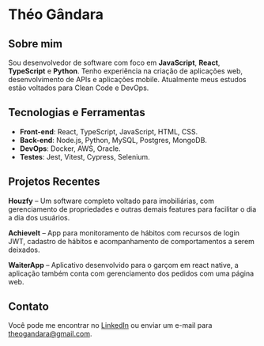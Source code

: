 # Théo Gândara

## Sobre mim
Sou desenvolvedor de software com foco em **JavaScript**, **React**, **TypeScript** e **Python**. Tenho experiência na criação de aplicações web, desenvolvimento de APIs e aplicações mobile. Atualmente meus estudos estão voltados para Clean Code e DevOps.

## Tecnologias e Ferramentas
- **Front-end**: React, TypeScript, JavaScript, HTML, CSS.
- **Back-end**: Node.js, Python, MySQL, Postgres, MongoDB.
- **DevOps**: Docker, AWS, Oracle.
- **Testes**: Jest, Vitest, Cypress, Selenium.

## Projetos Recentes
**Houzfy** – Um software completo voltado para imobiliárias, com gerenciamento de propriedades e outras demais features para facilitar o dia a dia dos usuários.

**AchieveIt** – App para monitoramento de hábitos com recursos de login JWT, cadastro de hábitos e acompanhamento de comportamentos a serem deixados.

**WaiterApp** – Aplicativo desenvolvido para o garçom em react native, a aplicação também conta com gerenciamento dos pedidos com uma página web.

## Contato
Você pode me encontrar no [LinkedIn](https://www.linkedin.com/in/theogandara) ou enviar um e-mail para theogandara@gmail.com.
